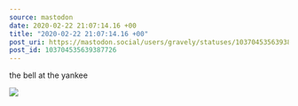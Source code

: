 ```yaml
---
source: mastodon
date: 2020-02-22 21:07:14.16 +00
title: "2020-02-22 21:07:14.16 +00"
post_uri: https://mastodon.social/users/gravely/statuses/103704535639387726
post_id: 103704535639387726
---
```

the bell at the yankee


![](/images/25494724.jpg)

